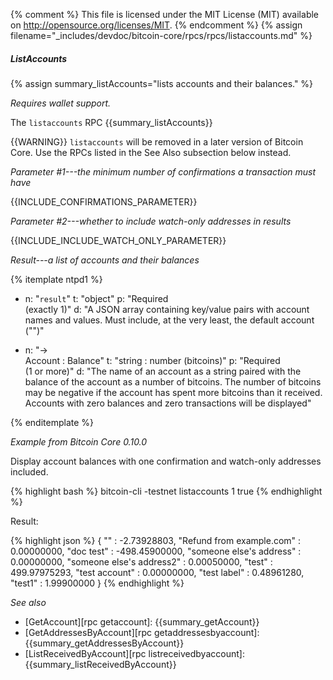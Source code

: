 {% comment %}
This file is licensed under the MIT License (MIT) available on
http://opensource.org/licenses/MIT.
{% endcomment %}
{% assign filename="_includes/devdoc/bitcoin-core/rpcs/rpcs/listaccounts.md" %}

##### ListAccounts

{% assign summary_listAccounts="lists accounts and their balances." %}

*Requires wallet support.*

The `listaccounts` RPC {{summary_listAccounts}}

{{WARNING}} `listaccounts` will be removed in a later version of Bitcoin
Core.  Use the RPCs listed in the See Also subsection below instead.

*Parameter #1---the minimum number of confirmations a transaction must have*

{{INCLUDE_CONFIRMATIONS_PARAMETER}}

*Parameter #2---whether to include watch-only addresses in results*

{{INCLUDE_INCLUDE_WATCH_ONLY_PARAMETER}}

*Result---a list of accounts and their balances*

{% itemplate ntpd1 %}
- n: "`result`"
  t: "object"
  p: "Required<br>(exactly 1)"
  d: "A JSON array containing key/value pairs with account names and values.  Must include, at the very least, the default account (\"\")"

- n: "→<br>Account : Balance"
  t: "string : number (bitcoins)"
  p: "Required<br>(1 or more)"
  d: "The name of an account as a string paired with the balance of the account as a number of bitcoins.  The number of bitcoins may be negative if the account has spent more bitcoins than it received.  Accounts with zero balances and zero transactions will be displayed"

{% enditemplate %}

*Example from Bitcoin Core 0.10.0*

Display account balances with one confirmation and watch-only addresses
included.

{% highlight bash %}
bitcoin-cli -testnet listaccounts 1 true
{% endhighlight %}

Result:

{% highlight json %}
{
    "" : -2.73928803,
    "Refund from example.com" : 0.00000000,
    "doc test" : -498.45900000,
    "someone else's address" : 0.00000000,
    "someone else's address2" : 0.00050000,
    "test" : 499.97975293,
    "test account" : 0.00000000,
    "test label" : 0.48961280,
    "test1" : 1.99900000
}
{% endhighlight %}

*See also*

* [GetAccount][rpc getaccount]: {{summary_getAccount}}
* [GetAddressesByAccount][rpc getaddressesbyaccount]: {{summary_getAddressesByAccount}}
* [ListReceivedByAccount][rpc listreceivedbyaccount]: {{summary_listReceivedByAccount}}

